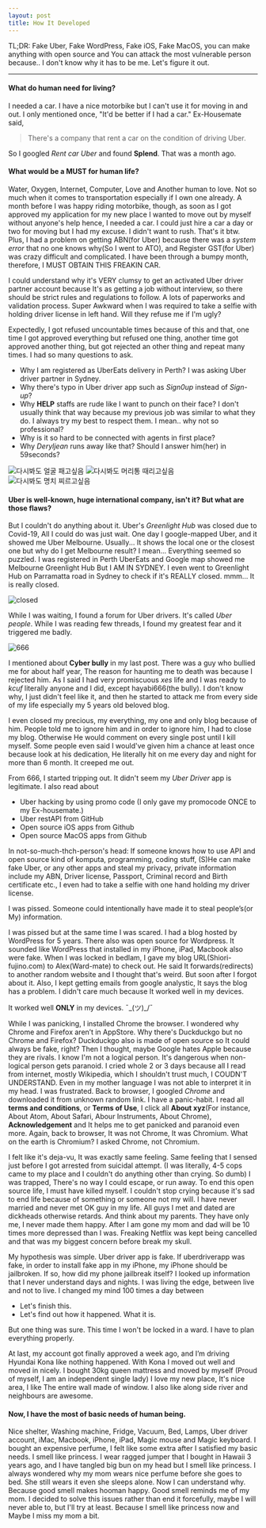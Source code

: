 ```yaml
---
layout: post
title: How It Developed
---
```


TL;DR: Fake Uber, Fake WordPress, Fake iOS, Fake MacOS, you can make anything with open source and You can attack the most vulnerable person because.. I don't know why it has to be me. Let's figure it out.

---

<h4>What do human need for living?</h3>
I needed a car. I have a nice motorbike but I can't use it for moving in and out.
I only mentioned once, "It'd be better if I had a car." Ex-Housemate said,

>There's a company that rent a car on the condition of driving Uber.

So I googled *Rent car Uber* and found **Splend**. That was a month ago.


<h4>What would be a MUST for human life?</h4>

Water, Oxygen, Internet, Computer, Love and Another human to love. Not so much when it comes to transportation especially if I own one already.
A month before I was happy riding motorbike, though, as soon as I got approved my application for my new place I wanted to move out by myself without anyone's help hence, I needed a car.
I could just hire a car a day or two for moving but I had my excuse. I didn't want to rush. That's it btw.  
Plus, I had a problem on getting ABN(for Uber) because there was a *system error* that no one knows why(So I went to ATO), and Register GST(for Uber) was crazy difficult and complicated. I have been through a bumpy month, therefore, I MUST OBTAIN THIS FREAKIN CAR.

I could understand why it's VERY clumsy to get an activated Uber driver partner account because It's as getting a job without interview, so there should be strict rules and regulations to follow. A lots of paperworks and validation process. Super Awkward when I was required to take a selfie with holding driver license in left hand. Will they refuse me if I'm ugly?

Expectedly, I got refused uncountable times because of this and that, one time I got approved everything but refused one thing, another time got approved another thing, but got rejected an other thing and repeat many times. I had so many questions to ask.

- Why I am registered as UberEats delivery in Perth? I was asking Uber driver partner in Sydney.
- Why there's typo in Uber driver app such as *Sign0up* instead of *Sign-up*?
- Why **HELP** staffs are rude like I want to punch on their face? I don't usually think that way because my previous job was similar to what they do. I always try my best to respect them. I mean.. why not so professional?
- Why is it so hard to be connected with agents in first place?
- Why *Deryljean* runs away like that? Should I answer him(her) in 59seconds?

![다시봐도 얼굴 패고싶음](/images/uber1.png)
![다시봐도 머리통 때리고싶음](/images/uber2.png)
![다시봐도 명치 찌르고싶음](/images/uber3.png)


<h4> Uber is well-known, huge international company, isn't it? But what are those flaws?</h4>

But I couldn't do anything about it. Uber's *Greenlight Hub* was closed due to Covid-19, All I could do was just wait. One day I google-mapped Uber, and it showed me Uber Melbourne. Usually... It shows the local one or the closest one but why do I get Melbourne result? I mean... Everything seemed so puzzled. I was registered in Perth UberEats and Google map showed me Melbourne Greenlight Hub But I AM IN SYDNEY. I even went to Greenlight Hub on Parramatta road in Sydney to check if it's REALLY closed. mmm... It is really closed.

![closed](/images/greenhub.jpg)

While I was waiting, I found a forum for Uber drivers. It's called *Uber people*. While I was reading few threads, I found my greatest fear and it triggered me badly.

![666](image/uberguy666.png)

I mentioned about **Cyber bully** in my last post. There was a guy who bullied me for about half year, The reason for haunting me to death was because I rejected him. As I said I had very promiscuous *xes* life and I was ready to *kcuf* literally anyone and I did, except hayabi666(the bully). I don't know why, I just didn't feel like it, and then he started to attack me from every side of my life especially my 5 years old beloved blog.


I even closed my precious, my everything, my one and only blog because of him. People told me to ignore him and in order to ignore him, I had to close my blog. Otherwise He would comment on every single post until I kill myself. Some people even said I would've given him a chance at least once because look at his dedication, He literally hit on me every day and night for more than 6 month. It creeped me out.

From 666, I started tripping out. It didn't seem my *Uber Driver* app is legitimate. I also read about

- Uber hacking by using promo code (I only gave my promocode ONCE to my Ex-housemate.)
- Uber restAPI from GitHub
- Open source iOS apps from Github
- Open source MacOS apps from Github

In not-so-much-thch-person's head: If someone knows how to use API and open source kind of komputa, programming, coding stuff, (S)He can make fake Uber, or any other apps and steal my privacy, private information include my ABN, Driver license, Passport, Criminal record and Birth certificate etc., I even had to take a selfie with one hand holding my driver license.

I was pissed. Someone could intentionally have made it to steal people’s(or My) information.

I was pissed but at the same time I was scared. I had a blog hosted by WordPress for 5 years. There also was open source for Wordpress.
It sounded like WordPress that installed in my iPhone, iPad, Macbook also were fake.
When I was locked in bedlam, I gave my blog URL(Shiori-fujino.com) to Alex(Ward-mate) to check out. He said It forwards(redirects) to another random website and I thought that's weird. But soon after I forgot about it. Also, I kept getting emails from google analystic, It says the blog has a problem. I didn't care much because It worked well in my devices.

It worked well **ONLY** in my devices. ¯\_(ツ)_/¯

While I was panicking, I installed Chrome the browser.
I wondered why Chrome and Firefox aren’t in AppStore. Why there's Duckduckgo but no Chrome and Firefox? Duckduckgo also is made of open source so It could always be fake, right? Then I thought, maybe Google hates Apple because they are rivals. I know I'm not a logical person. It's dangerous when non-logical person gets paranoid. I cried whole 2 or 3 days because all I read from internet, mostly Wikipedia, which I shouldn't trust much, I COUDN'T UNDERSTAND. Even in my mother language I was not able to interpret it in my head. I was frustrated. Back to browser, I googled *Chrome* and downloaded it from unknown random link. I have a panic-habit. I read all **terms and conditions**, or **Terms of Use**, I click all **About xyz**(For instance, About Atom, About Safari, Abour Instruments, About Chrome), **Acknowledgement** and It helps me to get panicked and paranoid even more. Again, back to browser, It was not Chrome, It was Chromium. What on the earth is Chromium? I asked Chrome, not Chromium.

I felt like it's deja-vu, It was exactly same feeling. Same feeling that I sensed just before I got arrested from suicidal attempt. (I was literally, 4-5 cops came to my place and I couldn't do anything other than crying. So dumb) I was trapped, There's no way I could escape, or run away. To end this open source life, I must have killed myself. I couldn't stop crying because it's sad to end life because of something or someone not my will. I have never married and never met OK guy in my life. All guys I met and dated are dickheads otherwise retards. And think about my parents. They have only me, I never made them happy. After I am gone my mom and dad will be 10 times more depressed than I was. Freaking Netflix was kept being cancelled and that was my biggest concern before break my skull.

My hypothesis was simple. Uber driver app is fake.
If uberdriverapp was fake, in order to install fake app in my iPhone, my iPhone should be jailbroken. If so, how did my phone jailbreak itself?
I looked up information that I never understand days and nights.
I was living the edge, between live and not to live. I changed my mind 100 times a day between

- Let's finish this.
- Let's find out how it happened. What it is.

But one thing was sure. This time I won't be locked in a ward. I have to plan everything properly.

At last, my account got finally approved a week ago, and I’m driving Hyundai Kona like nothing happened. With Kona I moved out well and moved in nicely. I bought 30kg queen mattress and moved by myself (Proud of myself, I am an independent single lady) I love my new place, It's nice area, I like The entire wall made of window. I also like along side river and neighbours are awesome.

<h4>Now, I have the most of basic needs of human being.</h4>
Nice shelter, Washing machine, Fridge, Vacuum, Bed, Lamps, Uber driver account, iMac, Macbook, iPhone, iPad, Magic mouse and Magic keyboard.
I bought an expensive perfume, I felt like some extra after I satisfied my basic needs. I smell like princess. I wear ragged jumper that I bought in Hawaii 3 years ago, and I have tangled big bun on my head but I smell like princess.
I always wondered why my mom wears nice perfume before she goes to bed. She still wears it even she sleeps alone. Now I can understand why. Because good smell makes hooman happy. Good smell reminds me of my mom. I decided to solve this issues rather than end it forcefully, maybe I will never able to, but I'll try at least. Because I smell like princess now and Maybe I miss my mom a bit.

